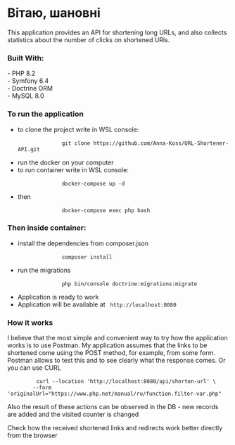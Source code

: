 # Вітаю, шановні

This application provides an API for shortening long URLs, and also collects statistics about the number of clicks on shortened URls. <br>

<h3> Built With:</h3>
- PHP 8.2 <br>
- Symfony 6.4 <br>
- Doctrine ORM <br>
- MySQL 8.0 <br>

<h3> To run the application</h3>
<ul>
<li> to clone the project write in WSL console:  </li>
<pre>           <code> git clone https://github.com/Anna-Koss/URL-Shortener-API.git </code></pre> 
<li> run the docker on your computer</li>
<li> to run container write in WSL console:</li> 
 <pre>           <code> docker-compose up -d </code></pre>
<li> then </li>
<pre>           <code> docker-compose exec php bash </code></pre> 
</ul>

<h3> Then inside container: </h3>
<ul>
<li> install the dependencies from composer.json</li>
<pre>           <code> composer install </code></pre> 
<li> run the migrations </li>
<pre>           <code> php bin/console doctrine:migrations:migrate </code></pre> 
<li> Application is ready to work </li>
<li> Application will be available at <code> http://localhost:8080 </code> </li>
</ul>



<h3>How it works</h3>
I believe that the most simple and convenient way to try how the application works is to use Postman.
My application assumes that the links to be shortened come using the POST method, for example, from some form.
Postman allows to test this and to see clearly what the response comes. Or you can use CURL <br>

<pre>       <code> curl --location 'http://localhost:8080/api/shorten-url' \
        --form 'originalUrl="https://www.php.net/manual/ru/function.filter-var.php" </code></pre>

Also the result of these actions can be observed in the DB - new records are added and the visited counter is changed <br>

Check how the received shortened links and redirects work better directly from the browser

<br>
<br>
<br>
<br>
<br>
<br>
